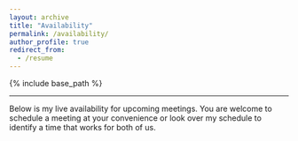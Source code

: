 ```yaml
---
layout: archive
title: "Availability"
permalink: /availability/
author_profile: true
redirect_from:
  - /resume
---
```


{% include base_path %}

<hr class="light-grey-line">

Below is my live availability for upcoming meetings. You are welcome to schedule a meeting at your convenience or look over my schedule to identify a time that works for both of us.

<!-- Calendly inline widget begin -->
<div class="calendly-inline-widget" data-url="https://calendly.com/blake-law?hide_landing_page_details=1&hide_gdpr_banner=1&primary_color=bb3f3f" style="min-width:320px;height:700px;"></div>
<script type="text/javascript" src="https://assets.calendly.com/assets/external/widget.js" async></script>
<!-- Calendly inline widget end -->
